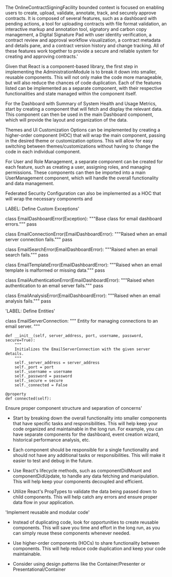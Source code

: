 The OnlineContractSigningFacility bounded context is focused on enabling users to create, upload, validate, annotate, track, and securely approve contracts. It is composed of several features, such as a dashboard with pending actions, a tool for uploading contracts with file format validation, an interactive markup and annotation tool, signatory and carbon copy management, a Digital Signature Pad with user identity verification, a contract review and approval workflow visualization, a contract metadata and details pane, and a contract version history and change tracking. All of these features work together to provide a secure and reliable system for creating and approving contracts.'

Given that React is a component-based library, the first step in implementing the AdministrationModule is to break it down into smaller, reusable components. This will not only make the code more manageable, but will also reduce the chances of code duplication. Each of the features listed can be implemented as a separate component, with their respective functionalities and state managed within the component itself.

For the Dashboard with Summary of System Health and Usage Metrics, start by creating a component that will fetch and display the relevant data. This component can then be used in the main Dashboard component, which will provide the layout and organization of the data.

Themes and UI Customization Options can be implemented by creating a higher-order component (HOC) that will wrap the main component, passing in the desired theme or customization options. This will allow for easy switching between themes/customizations without having to change the code in each individual component.

For User and Role Management, a separate component can be created for each feature, such as creating a user, assigning roles, and managing permissions. These components can then be imported into a main UserManagement component, which will handle the overall functionality and data management.

Federated Security Configuration can also be implemented as a HOC that will wrap the necessary components and

LABEL: Define Custom Exceptions'

class EmailDashboardError(Exception):
    """Base class for email dashboard errors."""
    pass

class EmailConnectionError(EmailDashboardError):
    """Raised when an email server connection fails."""
    pass

class EmailSearchError(EmailDashboardError):
    """Raised when an email search fails."""
    pass

class EmailTemplateError(EmailDashboardError):
    """Raised when an email template is malformed or missing data."""
    pass

class EmailAuthenticationError(EmailDashboardError):
    """Raised when authentication to an email server fails."""
    pass

class EmailAnalysisError(EmailDashboardError):
    """Raised when an email analysis fails."""
    pass


'LABEL: Define Entities'

class EmailServerConnection:
    """
    Entity for managing connections to an email server.
    """

    def __init__(self, server_address, port, username, password, secure=True):
        """
        Initializes the EmailServerConnection with the given server details.
        """
        self._server_address = server_address
        self._port = port
        self._username = username
        self._password = password
        self._secure = secure
        self._connected = False
        
    @property
    def connected(self):

Ensure proper component structure and separation of concerns'

- Start by breaking down the overall functionality into smaller components that have specific tasks and responsibilities. This will help keep your code organized and maintainable in the long run. For example, you can have separate components for the dashboard, event creation wizard, historical performance analysis, etc.

- Each component should be responsible for a single functionality and should not have any additional tasks or responsibilities. This will make it easier to test and debug in the future.

- Use React's lifecycle methods, such as componentDidMount and componentDidUpdate, to handle any data fetching and manipulation. This will help keep your components decoupled and efficient.

- Utilize React's PropTypes to validate the data being passed down to child components. This will help catch any errors and ensure proper data flow in your application.

'Implement reusable and modular code'

- Instead of duplicating code, look for opportunities to create reusable components. This will save you time and effort in the long run, as you can simply reuse these components whenever needed.

- Use higher-order components (HOCs) to share functionality between components. This will help reduce code duplication and keep your code maintainable.

- Consider using design patterns like the Container/Presenter or Presentational/Container